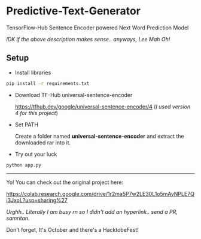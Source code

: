 # Predictive-Text-Generator
TensorFlow-Hub Sentence Encoder powered Next Word Prediction Model 

_IDK if the above description makes sense.. anyways, Lee Mah Oh!_

## Setup
- Install libraries
```bash
pip install -r requirements.txt
```
- Download TF-Hub universal-sentence-encoder

  https://tfhub.dev/google/universal-sentence-encoder/4
(_I used version 4 for this project_)

- Set PATH
  
  Create a folder named **universal-sentence-encoder** and extract the downloaded rar into it.

- Try out your luck
```bash
python app.py
```
---------
Yo! You can check out the original project here:

  https://colab.research.google.com/drive/1r2ma5P7w2LE30L1o5mAyNPLE7Qi3JxoL?usp=sharing%27


_Urghh.. Literally I am busy rn so I didn't add an hyperlink.. send a PR, samritan._


Don't forget, It's October and there's a HacktobeFest!
